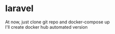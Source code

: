# laravel
At now, just clone git repo and docker-compose up  
I'll create docker hub automated version
